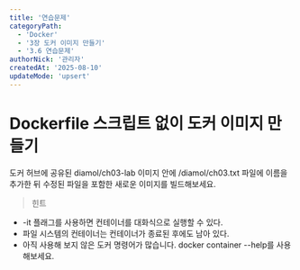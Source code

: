 ```yaml
---
title: '연습문제'
categoryPath:
  - 'Docker'
  - '3장 도커 이미지 만들기'
  - '3.6 연습문제'
authorNick: '관리자'
createdAt: '2025-08-10'
updateMode: 'upsert'
---
```


# Dockerfile 스크립트 없이 도커 이미지 만들기

도커 허브에 공유된 diamol/ch03-lab 이미지 안에 /diamol/ch03.txt 파일에 이름을 추가한 뒤 수정된 파일을 포함한 새로운 이미지를 빌드해보세요.

> 힌트 
- -it 플래그를 사용하면 컨테이너를 대화식으로 실행할 수 있다.
- 파일 시스템의 컨테이너는 컨테이너가 종료된 후에도 남아 있다.
- 아직 사용해 보지 않은 도커 명령어가 많습니다. docker container --help를 사용해보세요.


<!-- 1. 이미지로 컨테이너 실행
docker container run -it --name ch03sol diamol/ch03-lab
/diamol # ls // 파일 확인
ch03.txt
/diamol # echo JIN >> ch03.txt // 파일 수정
/diamol # exit // 대화식 종료

2. 수정된 이미지 빌드
docker commit ch03sol fix-name 

3. 수정된 파일 확인
docker container run fix-name cat ch03.txt -->